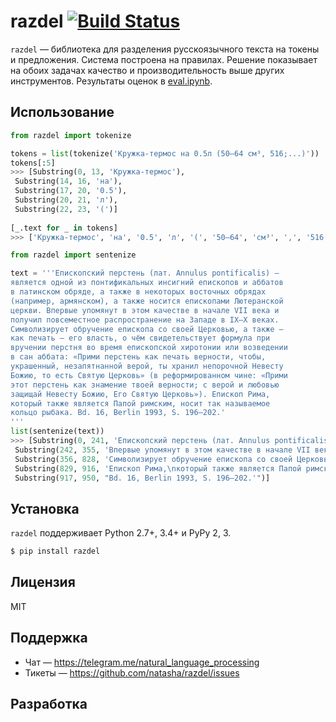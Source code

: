 # razdel [![Build Status](https://travis-ci.org/natasha/razdel.svg?branch=master)](https://travis-ci.org/natasha/razdel)

`razdel` — библиотека для разделения русскоязычного текста на токены и предложения. Система построена на правилах. Решение показывает на обоих задачах качество и производительность выше других инструментов. Результаты оценок в [eval.ipynb](https://github.com/natasha/razdel/blob/master/eval.ipynb).

## Использование

```python
from razdel import tokenize

tokens = list(tokenize('Кружка-термос на 0.5л (50—64 см³, 516;...)'))
tokens[:5]
>>> [Substring(0, 13, 'Кружка-термос'),
 Substring(14, 16, 'на'),
 Substring(17, 20, '0.5'),
 Substring(20, 21, 'л'),
 Substring(22, 23, '(')]
 
[_.text for _ in tokens]
>>> ['Кружка-термос', 'на', '0.5', 'л', '(', '50—64', 'см³', ',', '516', ';', '...', ')']


```
```python
from razdel import sentenize

text = '''Епископский перстень (лат. Annulus pontificalis) — 
является одной из понтификальных инсигний епископов и аббатов
в латинском обряде, а также в некоторых восточных обрядах
(например, армянском), а также носится епископами Лютеранской
церкви. Впервые упомянут в этом качестве в начале VII века и
получил повсеместное распространение на Западе в IX—X веках.
Символизирует обручение епископа со своей Церковью, а также —
как печать — его власть, о чём свидетельствует формула при
вручении перстня во время епископской хиротонии или возведении
в сан аббата: «Прими перстень как печать верности, чтобы,
украшенный, незапятнанной верой, ты хранил непорочной Невесту
Божию, то есть Святую Церковь» (в реформированном чине: «Прими
этот перстень как знамение твоей верности; с верой и любовью
защищай Невесту Божию, Его Святую Церковь»). Епископ Рима,
который также является Папой римским, носит так называемое
кольцо рыбака. Bd. 16, Berlin 1993, S. 196—202.'
'''
list(sentenize(text))
>>> [Substring(0, 241, 'Епископский перстень (лат. Annulus pontificalis) — \nявляется одной из понтификальных инсигний епископов и аббатов\nв латинском обряде, а также в некоторых восточных обрядах\n(например, армянском), а также носится епископами Лютеранской\nцеркви.'),
 Substring(242, 355, 'Впервые упомянут в этом качестве в начале VII века и\nполучил повсеместное распространение на Западе в IX—X веках.'),
 Substring(356, 828, 'Символизирует обручение епископа со своей Церковью, а также —\nкак печать — его власть, о чём свидетельствует формула при\nвручении перстня во время епископской хиротонии или возведении\nв сан аббата: «Прими перстень как печать верности, чтобы,\nукрашенный, незапятнанной верой, ты хранил непорочной Невесту\nБожию, то есть Святую Церковь» (в реформированном чине: «Прими\nэтот перстень как знамение твоей верности; с верой и любовью\nзащищай Невесту Божию, Его Святую Церковь»).'),
 Substring(829, 916, 'Епископ Рима,\nкоторый также является Папой римским, носит так называемое\nкольцо рыбака.'),
 Substring(917, 950, "Bd. 16, Berlin 1993, S. 196—202.'")]
```

## Установка

`razdel` поддерживает Python 2.7+, 3.4+ и PyPy 2, 3.

```bash
$ pip install razdel
```

## Лицензия

MIT

## Поддержка

- Чат — https://telegram.me/natural_language_processing
- Тикеты — https://github.com/natasha/razdel/issues

## Разработка

